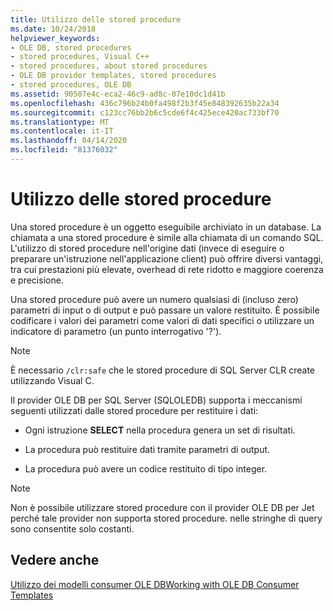 ```yaml
---
title: Utilizzo delle stored procedure
ms.date: 10/24/2018
helpviewer_keywords:
- OLE DB, stored procedures
- stored procedures, Visual C++
- stored procedures, about stored procedures
- OLE DB provider templates, stored procedures
- stored procedures, OLE DB
ms.assetid: 90507e4c-eca2-46c9-ad8c-07e10dc1d41b
ms.openlocfilehash: 436c796b24b0fa498f2b3f45e848392635b22a34
ms.sourcegitcommit: c123cc76bb2b6c5cde6f4c425ece420ac733bf70
ms.translationtype: MT
ms.contentlocale: it-IT
ms.lasthandoff: 04/14/2020
ms.locfileid: "81376032"
---
```

# <a name="using-stored-procedures"></a>Utilizzo delle stored procedure

Una stored procedure è un oggetto eseguibile archiviato in un database. La chiamata a una stored procedure è simile alla chiamata di un comando SQL. L'utilizzo di stored procedure nell'origine dati (invece di eseguire o preparare un'istruzione nell'applicazione client) può offrire diversi vantaggi, tra cui prestazioni più elevate, overhead di rete ridotto e maggiore coerenza e precisione.

Una stored procedure può avere un numero qualsiasi di (incluso zero) parametri di input o di output e può passare un valore restituito. È possibile codificare i valori dei parametri come valori di dati specifici o utilizzare un indicatore di parametro (un punto interrogativo '?').

> [!NOTE]
> È necessario `/clr:safe` che le stored procedure di SQL Server CLR create utilizzando Visual C.

Il provider OLE DB per SQL Server (SQLOLEDB) supporta i meccanismi seguenti utilizzati dalle stored procedure per restituire i dati:

- Ogni istruzione **SELECT** nella procedura genera un set di risultati.

- La procedura può restituire dati tramite parametri di output.

- La procedura può avere un codice restituito di tipo integer.

> [!NOTE]
> Non è possibile utilizzare stored procedure con il provider OLE DB per Jet perché tale provider non supporta stored procedure. nelle stringhe di query sono consentite solo costanti.

## <a name="see-also"></a>Vedere anche

[Utilizzo dei modelli consumer OLE DBWorking with OLE DB Consumer Templates](../../data/oledb/working-with-ole-db-consumer-templates.md)
